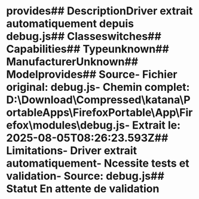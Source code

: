 # provides##  DescriptionDriver extrait automatiquement depuis debug.js##  Classeswitches##  Capabilities##  Typeunknown##  ManufacturerUnknown##  Modelprovides##  Source- **Fichier original**: debug.js- **Chemin complet**: D:\Download\Compressed\katana\PortableApps\FirefoxPortable\App\Firefox\modules\debug.js- **Extrait le**: 2025-08-05T08:26:23.593Z##  Limitations- Driver extrait automatiquement- Ncessite tests et validation- Source: debug.js##  Statut En attente de validation